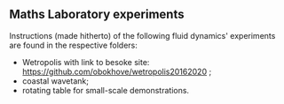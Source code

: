 ## Maths Laboratory experiments

Instructions (made hitherto) of the following fluid dynamics' experiments are found in the respective folders:
- Wetropolis with link to besoke site: https://github.com/obokhove/wetropolis20162020 ;
- coastal wavetank; 
- rotating table for small-scale demonstrations.
